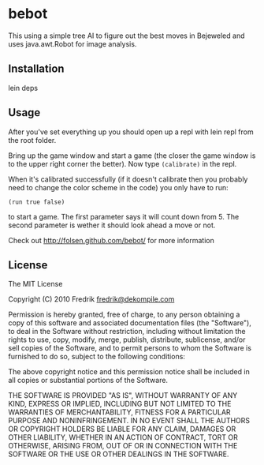 bebot
=====

This using a simple tree AI to figure out the best moves in Bejeweled and uses java.awt.Robot for image analysis.

Installation
------------

lein deps

Usage
-----

After you've set everything up you should open up a repl with lein repl from the root folder.

Bring up the game window and start a game (the closer the game window is to the upper right corner the better).
Now type `(calibrate)` in the repl.

When it's calibrated successfully (if it doesn't calibrate then you probably need to change the color scheme in the code) you only have to run:

    (run true false)

to start a game. 
The first parameter says it will count down from 5. The second parameter is wether it should look ahead a move or not.

Check out http://folsen.github.com/bebot/ for more information

License
-------

The MIT License

Copyright (C) 2010 Fredrik <fredrik@dekompile.com>

Permission is hereby granted, free of charge, to any person obtaining a copy
of this software and associated documentation files (the "Software"), to deal
in the Software without restriction, including without limitation the rights
to use, copy, modify, merge, publish, distribute, sublicense, and/or sell
copies of the Software, and to permit persons to whom the Software is
furnished to do so, subject to the following conditions:

The above copyright notice and this permission notice shall be included in
all copies or substantial portions of the Software.

THE SOFTWARE IS PROVIDED "AS IS", WITHOUT WARRANTY OF ANY KIND, EXPRESS OR
IMPLIED, INCLUDING BUT NOT LIMITED TO THE WARRANTIES OF MERCHANTABILITY,
FITNESS FOR A PARTICULAR PURPOSE AND NONINFRINGEMENT. IN NO EVENT SHALL THE
AUTHORS OR COPYRIGHT HOLDERS BE LIABLE FOR ANY CLAIM, DAMAGES OR OTHER
LIABILITY, WHETHER IN AN ACTION OF CONTRACT, TORT OR OTHERWISE, ARISING FROM,
OUT OF OR IN CONNECTION WITH THE SOFTWARE OR THE USE OR OTHER DEALINGS IN
THE SOFTWARE.
